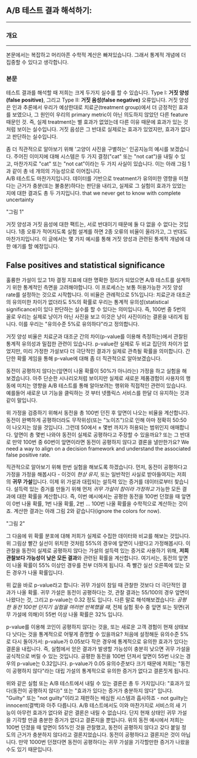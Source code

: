 ## A/B 테스트 결과 해석하기: 
---

### 개요
---
본문에서는 복잡하고 머리아픈 수학적 계산은 빠져있습니다. 그래서 통계적 개념에 더 집중할 수 있다고 생각합니다.

### 본문

테스트 결과를 해석할 때 저희는 크게 두가지 실수를 할 수 있습니다. Type I: **거짓 양성(false positive)**, 그리고 Type II: **거짓 음성(false negative)** 오류입니다. 거짓 양성은 인과 추론에서 우리가 예상한대로 치료군(treatment group)에서 더 긍정적인 효과를 보였으나, 그 원인이 우리의 primary metric이 아닌 의도하지 않았던 다른 feature 때문인 것.
즉, 실제 treatment는 별 효과가 없었는데 다른 이유 때문에 효과가 있는 것 처럼 보이는 실수입니다. 거짓 음성은 그 반대로 실제로는 효과가 있었지만, 효과가 없다고 판단하는 실수입니다.

좀 더 직관적으로 알아보기 위해 '고양이 사진을 구별하는' 인공지능의 예시를 보겠습니다. 주어진 이미지에 대해 시스템은 두 가지 결정("cat" 또는 "not cat")을 내릴 수 있고, 마찬가지로 "cat" 또는 "not cat"이라는 두 가지 사실이 있습니다. 이는 아래 그림 1과 같이 총 네 개의의 가능성으로 이어집니다.  
A/B 테스트도 마찬가지입니다. 데이터를 기반으로 treatment가 유의미한 영향을 미쳤다는 근거가 충분(또는 불충분)하다는 판단을 내리고, 실제로 그 실험이 효과가 있었는지에 대한 결과도 총 두 가지입니다. that we never get to know with complete uncertainty  

"그림 1"  

거짓 양성과 거짓 음성에 대한 팩트는, 서로 반대이기 때문에 둘 다 없을 수 없다는 것입니다. 1종 오류가 적어지도록 실험 설계를 하면 2종 오류의 비율이 올라가고, 그 반대도 마찬가지입니다. 이 글에서는 몇 가지 예시를 통해 거짓 양성과 관련된 통계적 개념에 대한 얘기를 할 예정입니다. 

## False positives and statistical significance

훌륭한 가설이 있고 1차 결정 지표에 대한 명확한 정리가 되었으면 A/B 테스트를 설계하기 위한 통계적인 측면을 고려해야합니다. 이 프로세스는 보통 허용가능한 거짓 양성 rate를 설정하는 것으로 시작합니다. 이 비율은 관례적으로 5%입니다: 치료군과 대조군의 유의미한 차이가 없더라도 5%의 확률로 우리는 통계적 유의성(statistical significance)이 있다 판단하는 실수를 할 수 있다는 의미입니다. 즉, 100번 중 5번의 꼴로 우리는 실제로 냥이가 아닌 사진을 보고 이것은 냥이 사진이라는 결론을 내리게 됩니다. 이를 우리는 "유의수준 5%로 유의하다"라고 정의합니다. 

거짓 양성 비율은 치료군과 대조군 간의 차이(p-value를 이용해 측정하는)에서 관찰된 통계적 유의성과 밀접한 관련이 있습니다. p-value란 실제로 두 비교 집단의 차이가 없었지만, 미리 가정한 가설보다 더 극단적인 결과가 실제로 관측될 확률을 의미합니다. 간단한 확률 게임을 통해 p-value에 대해 좀 더 직관적으로 알아보겠습니다.

동전이 공평하지 않다는(앞면이 나올 확률이 50%가 아니라는)  가정을 하고 실험을 해보겠습니다. 아주 단순한 시나리오처럼 보이지만 실제로 새로운 제품경험이 사용자의 행동에 미치는 영향을 A/B 테스트를 통해 알아보려는 행위와 직접적인 관련이 있습니다. 예를들어 새로운 UI 기능을 클릭하는 것 부터 넷플릭스 서비스를 한달 더 유지하는 것과 같이 말입니다. 

위 가정을 검증하기 위해서 동전을 총 100번 던진 후 앞면이 나오는 비율을 계산합니다. 동전이 완벽하게 공평하더라도 무작위성(또는 "노이즈")으로 인해 아마 정확히 50:50이 나오지는 않을 것입니다. 그런데 50에서 ± 몇번 까지가 허용되는 범위인지 애매합니다. 앞면이 총 몇번 나와야 동전이 실제로 공평하다고 주장할 수 있을까요? 또는 그 반대로 만약 100번 중 60번이 앞면이라면 동전이 공평하지 않다고 결론을 낼만한가요? We need a way to align on a decision framework and understand the associated false positive rate.

직관적으로 알아보기 위해 한번 실험을 해보도록 하겠습니다. 먼저, 동전이 공평하다고 가정을 가정을 해봅시다 - 이것이 *현상 유지*, 또는 일반적인 사실로 받아들여지는 저희의 **귀무 가설**입니다. 이제 위 가설과 대립되는 설득력 있는 증거를 데이터로부터 찾습니다. 
설득력 있는 증거를 만들기 위해 먼저 *귀무 가설이 참이라 가정하고* 가능한 모든 결과에 대한 확률을 계산합니다. 즉, 이번 예시에서는 공평한 동전을 100번 던졌을 때 앞면이 0번 나올 확률, 1번 나올 확률, 2번 ... 100번 나올 확률을 수학적으로 계산하는 것이죠. 계산한 결과는 아래 그림 2와 같습니다(ignore the colors for now).

"그림 2"

그 다음에 위 확률 분포에 대해 저희가 실제로 수집한 데이터와 비교를 해보는 것입니다. 위 그림상 빨간 실선이 위치한 것처럼 55%의 경우에 앞면이 나왔다고 가정해봅시다. 이 관찰을 동전이 실제로 공평하지 않다는 가설의 설득력 있는 증거로 사용하기 위해, **저희 관찰보다 가능성이 낮은 모든 결과**와 관련된 확률을 계산합니다. 여기서는, 동전의 앞면이 나올 확률이 55% 이상인 경우를 전부 더하게 됩니다. 즉 빨간 실선 오른쪽에 있는 모든 경우가 나올 확률입니다.

위 값을 바로 p-value라고 합니다: 귀무 가설이 참일 때 관찰한 것보다 더 극단적인 결과가 나올 확률. 귀무 가설은 동전이 공평하다는 것, 관찰 결과는 55/100의 경우 앞면이 나왔다는 것, 그리고 p-value는 0.32 정도 입니다. 다른 말로 해석해보겠습니다: *공평한 동전 100번 던지기 실험을 여러번 반복했을 때*, 전체 실험 횟수 중 앞면 또는 뒷면(귀무 가설에 의해)이 55번 이상 나올 확률은 32% 입니다.

p-value를 이용해 코인이 공평하지 않다는 것을, 또는 새로운 고객 경험이 현재 상태보다 낫다는 것을 통계적으로 어떻게 증명할 수 있을까요? 처음에 설정해둔 유의수준 5%로 다시 돌아가서: p-value가 0.05보다 작은 경우에 통계적으로 유의한 효과가 있다는 결론을 내립니다. 즉, 실험에서 얻은 결과가 발생할 가능성이 충분히 낮으면 귀무 가설을 공식적으로 버릴 수 있는 것입니다. 공평한 동전을 100번 던져서 앞면이 55번 나오는 경우의 p-value는 0.32입니다. p-value가 0.05 유의수준보다 크기 때문에 저희는 "동전이 공평하지 않다"라는 대립 가설의 통계적으로 유의한 증거가 없다고 결론짓게 됩니다.

위와 같은 실험 또는 A/B 테스트에서 내릴 수 있는 결론은 총 두 가지입니다: "효과가 있다(동전이 공평하지 않다)" 또는 "효과가 있다는 증거가 충분하지 않다" 입니다. "Guilty" 또는 "not guilty"이라고 재판하는 배심원 시스템과 흡사하죠 - not guilty는 innocent(결백)와 아주 다릅니다. A/B 테스트에서도 이와 마찬가지로 서비스의 새 기능이 아무런 효과가 없다와 같은 결론은 내릴 수 없습니다. 단지 현재 상태인 귀무 가설을 기각할 만큼 충분한 증거가 없다고 결론지을 뿐입니다. 위의 동전 예시에서 저희는 100번 던졌을 때 앞면이 55%인 것을 관찰했고, 동전이 공평하지 않다고 갖다 붙일 정도의 근거가 충분하지 않다라고 결론지었습니다. 동전이 공평하다고 결론지은 것이 아닙니다. 만약 1000번 던졌다면 동전이 공평하다는 귀무 가설을 기각할만한 증거가 나왔을 수도 있기 때문입니다.
